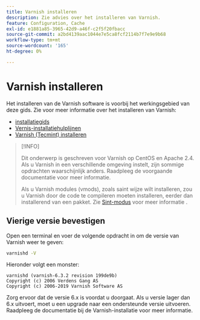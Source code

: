 ```yaml
---
title: Varnish installeren
description: Zie advies over het installeren van Varnish.
feature: Configuration, Cache
exl-id: e1881a85-3965-42d9-a46f-c2f5f20fbacc
source-git-commit: a2bd4139aac1044e7e5ca8fcf2114b7f7e9e9b68
workflow-type: tm+mt
source-wordcount: '165'
ht-degree: 0%

---
```


# Varnish installeren

Het installeren van de Varnish software is voorbij het werkingsgebied van deze gids. Zie voor meer informatie over het installeren van Varnish:

- [installatiegids](https://www.varnish-software.com/developers/tutorials/installing-varnish-ubuntu/)
- [Vernis-installatiehulplijnen](https://www.varnish-cache.org/docs)
- [Varnish (Tecmint) installeren](https://www.tecmint.com/install-varnish-cache-web-accelerator/)

>[!INFO]
>
>Dit onderwerp is geschreven voor Varnish op CentOS en Apache 2.4. Als u Varnish in een verschillende omgeving instelt, zijn sommige opdrachten waarschijnlijk anders. Raadpleeg de voorgaande documentatie voor meer informatie.
>
>Als u Varnish modules (vmods), zoals saint wijze wilt installeren, zou u Varnish door de code te compileren moeten installeren, eerder dan installerend van een pakket. Zie [Sint-modus](config-varnish-advanced.md#saint-mode) voor meer informatie .

## Vierige versie bevestigen

Open een terminal en voer de volgende opdracht in om de versie van Varnish weer te geven:

```bash
varnishd -V
```

Hieronder volgt een monster:

```terminal
varnishd (varnish-6.3.2 revision 199de9b)
Copyright (c) 2006 Verdens Gang AS
Copyright (c) 2006-2019 Varnish Software AS
```

Zorg ervoor dat de versie 6.x is voordat u doorgaat. Als u versie lager dan 6.x uitvoert, moet u een upgrade naar een ondersteunde versie uitvoeren. Raadpleeg de documentatie bij de Varnish-installatie voor meer informatie.
